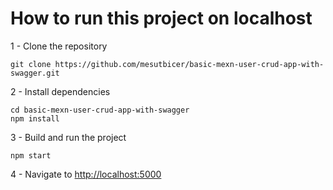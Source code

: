# How to run this project on localhost
1 - Clone the repository
```
git clone https://github.com/mesutbicer/basic-mexn-user-crud-app-with-swagger.git
```
2 - Install dependencies
```
cd basic-mexn-user-crud-app-with-swagger
npm install
```
3 - Build and run the project
```
npm start
```
4 - Navigate to  [http://localhost:5000](http://localhost:5000)

